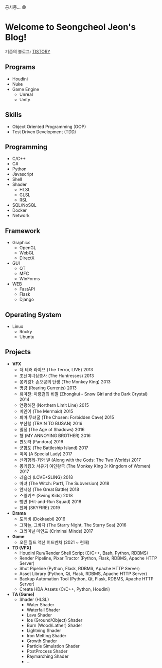 공사중...  :smile:

# Welcome to Seongcheol Jeon's Blog!

기존의 블로그: [TISTORY](https://nomad-programmer.tistory.com)

## <i class="fa fa-arrow-circle-right" aria-hidden="true"></i> Programs
* Houdini
* Nuke
* Game Engine
    * Unreal
    * Unity

## <i class="fa fa-arrow-circle-right" aria-hidden="true"></i> Skills 
* Object Oriented Programming (OOP)
* Test Driven Development (TDD)

## <i class="fa fa-arrow-circle-right" aria-hidden="true"></i> Programming
* C/C++
* C#
* Python
* Javascript
* Shell
* Shader
    * HLSL
    * GLSL
    * RSL
* SQL/NoSQL
* Docker
* Network

## <i class="fa fa-arrow-circle-right" aria-hidden="true"></i> Framework
* Graphics
    * OpenGL
    * WebGL
    * DirectX
* GUI
    * QT
    * MFC
    * WinForms
* WEB
    * FastAPI
    * Flask
    * Django

## <i class="fa fa-arrow-circle-right" aria-hidden="true"></i> Operating System
* Linux
    * Rocky
    * Ubuntu

## <i class="fa fa-arrow-circle-right" aria-hidden="true"></i> Projects
* __VFX__
    * 더 테러 라이브 (The Terror, LIVE) 2013
    * 조선미녀삼총사 (The Huntresses) 2013
    * 몽키킹1: 손오공의 탄생 (The Monkey King) 2013
    * 명량 (Roaring Currents) 2013
    * 퇴마전: 마령검의 비밀 (Zhongkui - Snow Girl and the Dark Crystal) 2014
    * 연평해전 (Northern Limit Line) 2015
    * 미인어 (The Mermaid) 2015
    * 퇴마:무녀굴 (The Chosen: Forbidden Cave) 2015
    * 부산행 (TRAIN TO BUSAN) 2016
    * 밀정 (The Age of Shadows) 2016
    * 형 (MY ANNOYING BROTHER) 2016
    * 판도라 (Pandora) 2016
    * 군함도 (The Battleship Island) 2017
    * 미옥 (A Special Lady) 2017
    * 신과함께-죄와 벌 (Along with the Gods: The Two Worlds) 2017
    * 몽키킹3: 서유기 여인왕국 (The Monkey King 3: Kingdom of Women) 2017
    * 레슬러 (LOVE+SLING) 2018
    * 마녀 (The Witch: Part1, The Subversion) 2018
    * 안시성 (The Great Battle) 2018
    * 스윙키즈 (Swing Kids) 2018
    * 뺑반 (Hit-and-Run Squad) 2018
    * 천화 (SKYFIRE) 2019
* __Drama__
    * 도깨비 (Dokkaebi) 2016
    * 그하늘, 그바다 (The Starry Night, The Starry Sea) 2016
    * 크리미널 마인드 (Criminal Minds) 2017
* __Game__
    * 오픈 월드 액션 어드벤처 (2021 ~ 현재)
* __TD (VFX)__
    * Houdini Run/Render Shell Script (C/C++, Bash, Python, RDBMS)
    * Render Pipeline, Pixar Tractor (Python, Flask, RDBMS, Apache HTTP Server)
    * Shot Pipeline (Python, Flask, RDBMS, Apache HTTP Server)
    * Asset Library (Python, Qt, Flask, RDBMS, Apache HTTP Server)
    * Backup Automation Tool (Python, Qt, Flask, RDBMS, Apache HTTP Server)
    * Create HDA Assets (C/C++, Python, Houdini)
* __TA (Game)__
    * Shader (HLSL)
        * Water Shader
        * Waterfall Shader
        * Lava Shader
        * Ice (Ground/Object) Shader
        * Burn (Wood/Lather) Shader
        * Lightning Shader
        * Iron Melting Shader
        * Growth Shader
        * Particle Simulation Shader
        * PostProcess Shader
        * Raymarching Shader
        * ...



